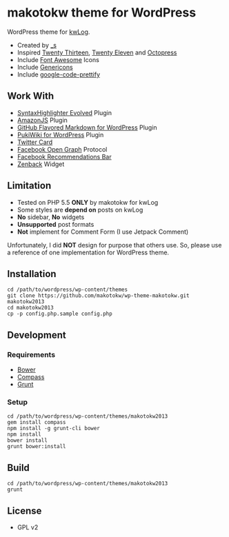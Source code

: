 makotokw theme for WordPress
===

WordPress theme for [kwLog](http://blog.makotokw.com).

 * Created by [_s](http://underscores.me)
 * Inspired [Twenty Thirteen](http://twentythirteendemo.wordpress.com/), [Twenty Eleven](http://wordpress.org/extend/themes/twentyeleven) and [Octopress](http://octopress.org/)
 * Include [Font Awesome](http://fortawesome.github.io/Font-Awesome/) Icons
 * Include [Genericons](http://genericons.com/)
 * Include [google-code-prettify](http://code.google.com/p/google-code-prettify/)

## Work With 

* [SyntaxHighlighter Evolved](http://wordpress.org/extend/plugins/syntaxhighlighter/) Plugin
* [AmazonJS](http://wordpress.org/extend/plugins/amazonjs/) Plugin
* [GitHub Flavored Markdown for WordPress](https://github.com/makotokw/wp-gfm) Plugin
* [PukiWiki for WordPress](http://wordpress.org/extend/plugins/pukiwiki-for-wordpress/) Plugin
* [Twitter Card](https://dev.twitter.com/docs/cards)
* [Facebook Open Graph](http://developers.facebook.com/docs/opengraph/) Protocol
* [Facebook Recommendations Bar](https://developers.facebook.com/docs/reference/plugins/recommendationsbar/)
* [Zenback](http://zenback.jp/) Widget

## Limitation

* Tested on PHP 5.5 **ONLY** by makotokw for kwLog
 * Some styles are **depend on** posts on kwLog
 * **No** sidebar, **No** widgets
 * **Unsupported** post formats
 * **Not** implement for Comment Form (I use Jetpack Comment)

Unfortunately, I did **NOT** design for purpose that others use.
So, please use a reference of one implementation for WordPress theme.

## Installation

```
cd /path/to/wordpress/wp-content/themes
git clone https://github.com/makotokw/wp-theme-makotokw.git makotokw2013
cd makotokw2013
cp -p config.php.sample config.php
```

## Development

### Requirements

* [Bower](http://bower.io/)
* [Compass](http://compass-style.org/)
* [Grunt](http://gruntjs.com/)

### Setup

```
cd /path/to/wordpress/wp-content/themes/makotokw2013
gem install compass
npm install -g grunt-cli bower
npm install
bower install
grunt bower:install
```

## Build

```
cd /path/to/wordpress/wp-content/themes/makotokw2013
grunt
```

## License

* GPL v2

